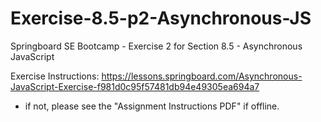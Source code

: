 # Exercise-8.5-p2-Asynchronous-JS

Springboard SE Bootcamp - Exercise 2 for Section 8.5 - Asynchronous JavaScript

Exercise Instructions: https://lessons.springboard.com/Asynchronous-JavaScript-Exercise-f981d0c95f57481db94e49305ea694a7

- if not, please see the "Assignment Instructions PDF" if offline.
